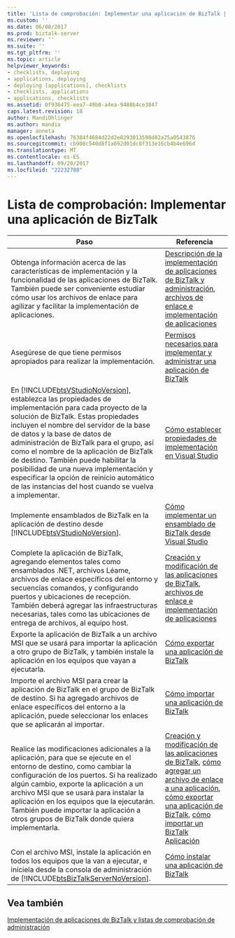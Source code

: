 ```yaml
---
title: 'Lista de comprobación: Implementar una aplicación de BizTalk | Documentos de Microsoft'
ms.custom: ''
ms.date: 06/08/2017
ms.prod: biztalk-server
ms.reviewer: ''
ms.suite: ''
ms.tgt_pltfrm: ''
ms.topic: article
helpviewer_keywords:
- checklists, deploying
- applications, deploying
- deploying [applications], checklists
- checklists, applications
- applications, checklists
ms.assetid: 0f936475-eea7-49b0-a4ea-9488b4ce3847
caps.latest.revision: 18
author: MandiOhlinger
ms.author: mandia
manager: anneta
ms.openlocfilehash: 76384f4684d22d2e8293013598d82a25a0543876
ms.sourcegitcommit: cb908c540d8f1a692d01dc8f313e16cb4b4e696d
ms.translationtype: MT
ms.contentlocale: es-ES
ms.lasthandoff: 09/20/2017
ms.locfileid: "22232788"
---
```

# <a name="checklist-deploy-a-biztalk-application"></a>Lista de comprobación: Implementar una aplicación de BizTalk
|Paso|Referencia|  
|----------|---------------|  
|Obtenga información acerca de las características de implementación y la funcionalidad de las aplicaciones de BizTalk. También puede ser conveniente estudiar cómo usar los archivos de enlace para agilizar y facilitar la implementación de aplicaciones.|[Descripción de la implementación de aplicaciones de BizTalk y administración](../core/understanding-biztalk-application-deployment-and-management.md), [archivos de enlace e implementación de aplicaciones](../core/binding-files-and-application-deployment.md)|  
|Asegúrese de que tiene permisos apropiados para realizar la implementación.|[Permisos necesarios para implementar y administrar una aplicación de BizTalk](../core/permissions-required-for-deploying-and-managing-a-biztalk-application.md)|  
|En [!INCLUDE[btsVStudioNoVersion](../includes/btsvstudionoversion-md.md)], establezca las propiedades de implementación para cada proyecto de la solución de BizTalk. Estas propiedades incluyen el nombre del servidor de la base de datos y la base de datos de administración de BizTalk para el grupo, así como el nombre de la aplicación de BizTalk de destino. También puede habilitar la posibilidad de una nueva implementación y especificar la opción de reinicio automático de las instancias del host cuando se vuelva a implementar.|[Cómo establecer propiedades de implementación en Visual Studio](../core/how-to-set-deployment-properties-in-visual-studio.md)|  
|Implemente ensamblados de BizTalk en la aplicación de destino desde [!INCLUDE[btsVStudioNoVersion](../includes/btsvstudionoversion-md.md)].|[Cómo implementar un ensamblado de BizTalk desde Visual Studio](../core/how-to-deploy-a-biztalk-assembly-from-visual-studio.md)|  
|Complete la aplicación de BizTalk, agregando elementos tales como ensamblados .NET, archivos Léame, archivos de enlace específicos del entorno y secuencias comandos, y configurando puertos y ubicaciones de recepción. También deberá agregar las infraestructuras necesarias, tales como las ubicaciones de entrega de archivos, al equipo host.|[Creación y modificación de las aplicaciones de BizTalk](../core/creating-and-modifying-biztalk-applications.md), [archivos de enlace e implementación de aplicaciones](../core/binding-files-and-application-deployment.md)|  
|Exporte la aplicación de BizTalk a un archivo MSI que se usará para importar la aplicación a otro grupo de BizTalk, y también instale la aplicación en los equipos que vayan a ejecutarla.|[Cómo exportar una aplicación de BizTalk](../core/how-to-export-a-biztalk-application.md)|  
|Importe el archivo MSI para crear la aplicación de BizTalk en el grupo de BizTalk de destino. Si ha agregado archivos de enlace específicos del entorno a la aplicación, puede seleccionar los enlaces que se aplicarán al importar.|[Cómo importar una aplicación de BizTalk](../core/how-to-import-a-biztalk-application.md)|  
|Realice las modificaciones adicionales a la aplicación, para que se ejecute en el entorno de destino, como cambiar la configuración de los puertos. Si ha realizado algún cambio, exporte la aplicación a un archivo MSI que se usará para instalar la aplicación en los equipos que la ejecutarán. También puede importar la aplicación a otros grupos de BizTalk donde quiera implementarla.|[Creación y modificación de las aplicaciones de BizTalk](../core/creating-and-modifying-biztalk-applications.md), [cómo agregar un archivo de enlace a una aplicación](../core/how-to-add-a-binding-file-to-an-application2.md), [cómo exportar una aplicación de BizTalk](../core/how-to-export-a-biztalk-application.md), [cómo importar un BizTalk Aplicación](../core/how-to-import-a-biztalk-application.md)|  
|Con el archivo MSI, instale la aplicación en todos los equipos que la van a ejecutar, e iníciela desde la consola de administración de [!INCLUDE[btsBizTalkServerNoVersion](../includes/btsbiztalkservernoversion-md.md)].|[Cómo instalar una aplicación de BizTalk](../core/how-to-install-a-biztalk-application.md)|  
  
## <a name="see-also"></a>Vea también  
 [Implementación de aplicaciones de BizTalk y listas de comprobación de administración](../core/biztalk-application-deployment-and-management-checklists.md)